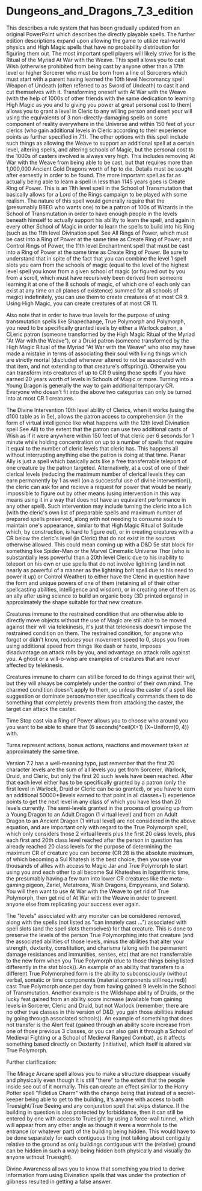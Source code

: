 # Dungeons_and_Dragons_7_3_edition
This describes a rule system that has been gradually updated from an original PowerPoint which describes the directly playable spells. The further edition descriptions expand upon allowing the game to utilize real-world physics and High Magic spells that have no probability distribution for figuring them out. The most important spell players will likely strive for is the Ritual of the Myriad At War with the Weave. This spell allows you to cast Wish (otherwise prohibited from being cast by anyone other than a 17th level or higher Sorcerer who must be born from a line of Sorcerers which must start with a parent having learned the 10th level Necromancy spell Weapon of Undeath (often referred to as Sword of Undeath) to cast it and cut themselves with it. Transforming oneself with At War with the Weave (with the help of 1000s of other friends with the same dedication to learning High Magic as you and to giving you power at great personal cost to them) allows you to grant a level in Cleric to any willing person and exert your will using the equivalents of 3 non-directly-damaging spells on some component of reality everywhere in the Universe and within 150 feet of your clerics (who gain additional levels in Cleric according to their experience points as further specified in 7.1). The other options with this spell include such things as allowing the Weave to support an additional spell at a certain level, altering spells, and altering schools of Magic, but the personal cost to the 1000s of casters involved is always very high. This includes removing At War with the Weave from being able to be cast, but that requires more than 1,000,000 Ancient Gold Dragons worth of hp to die. Details must be sought after earnestly in order to be found. The more important spell as far as actually being able to learn a spell in less than 1145 years goes is Create Ring of Power. This is an 11th level spell in the School of Transmutation that basically allows for a Lord of the Rings campaign to be played with some realism. The nature of this spell would generally require that the (presumably BBEG who wants one) to be a patron of 100s of Wizards in the School of Transmutation in order to have enough people in the levels beneath himself to actually support his ability to learn the spell, and again in every other School of Magic in order to learn the spells to build into his Ring (such as the 11th level Divination spell See All Rings of Power, which must be cast into a Ring of Power at the same time as Create Ring of Power, and Control Rings of Power, the 11th level Enchantment spell that must be cast into a Ring of Power at the same time as Create Ring of Power. 
Be sure to understand that in spite of the fact that you can combine the level 1 spell slots you earn from the schools of magic
(equal to the level of the highest level spell you know from a given school of magic (or figured out by you from a scroll, which must have recursively been derived from someone learning it at one of the 8 schools of magic,
of which one of each only can exist at any time on all planes of existence) summed for all schools of magic) indefinitely, you can use them to create creatures of at most CR 9. Using High Magic, you can create creatures of at most CR 11.

Also note that in order to have true levels for the purpose of using transmutation spells like Shapechange, True Polymorph and Polymorph, you need to be specifically granted levels by either a Warlock patron, a CLeric patron (someone transformed by the High Magic Ritual of the Myriad "At War with the Weave"), or a Druid patron (someone transformed by the High Magic Ritual of the Myriad "At War with the Weave" who also may have made a mistake in terms of associating their soul with living things which are strictly mortal (discluded whenever altered to not be associated with that item, and not extending to that creature's offspring)). 
Otherwise you can transform into creatures of up to CR 9 using those spells if you have earned 20 years worth of levels in Schools of Magic or more. Turning into a Young Dragon is generally the way to gain additional temporary CR. 
Everyone who doesn't fit into the above two categories can only be turned into at most CR 1 creatures.

The Divine Intervention 10th level ability of Clerics, when it works (using the d100 table as in 5e), allows the patron access to comprehension (in the form of virtual intelligence like what happens with the 12th level Divination spell See All) to the extent that the patron can use two additional casts of Wish as if it were anywhere within 150 feet of that cleric per 6 seconds for 1 minute while holding concentration on up to a number of spells that require it equal to the number of cleric levels that cleric has. 
This happens all without interrupting anything else the patron is doing at that time. Planar Ally is just a spell which basically acts like a free transferrable teleport of one creature by the patron targeted. 
Alternatively, at a cost of one of their clerical levels (reducing the maximum number of clerical levels they can earn permanently by 1 as well (on a successful use of divine intervention)), the cleric can ask for and recieve a request for power that would be nearly impossible to figure out by other means (using intervention in this way means using it in a way that does not have an equivalent performance in any other spell). Such intervention may include turning the cleric into a lich (with the cleric's own list of preparable spells and maximum number of prepared spells preserved, along with not needing to consume souls to maintain one's appearance, similar to that High Magic Ritual of Solitude which, by construction, is hard to figure out), or in creating creatures with a CR below the cleric's level (in Cleric) that do not exist in the sources otherwise allowed.
This could mean coming up with a D&D 5e stat block for something like Spider-Man or the Marvel Cinematic Universe Thor (who is substantially less powerful than a 20th level Cleric due to his inability to teleport on his own or use spells that do not involve lightning (and in not nearly as powerful of a manner as the lightning bolt spell due to his need to power it up) or Control Weather) to either have the Cleric in question have the form and unique powers of one of them (retaining all of their other spellcasting abilities, intelligence and wisdom), or in creating one of them as an ally after using science to build an organic body (3D printed organs) in approximately the shape suitable for that new creature.

Creatures immune to the restrained condition that are otherwise able to directly move objects without the use of Magic are still able to be moved against their will via telekinesis, it's just that telekinesis doesn't impose the restrained condition on them.
The restrained condition, for anyone who forgot or didn't know, reduces your movement speed to 0, stops you from using additional speed from things like dash or haste, imposes disadvantage on attack rolls by you, and advantage on attack rolls against you.
A ghost or a will-o-wisp are examples of creatures that are never affected by telekinesis.

Creatures immune to charm can still be forced to do things against their will, but they will always be completely under the control of their own mind. The charmed condition doesn't apply to them, so unless the caster of a spell like suggestion or dominate person/monster specifically commands them to do something that completely prevents them from attacking the caster, the target can attack the caster.

Time Stop cast via a Ring of Power allows you to choose who around you you want to be able to share that (6 seconds)*ceil(X+1) {X~Uniform(0, 4)} with.

Turns represent actions, bonus actions, reactions and movement taken at approximately the same time.

Version 7.2 has a well-meaning typo, just remember that the first 20 character levels are the sum of all levels you get from Sorcerer, Warlock, Druid, and Cleric, but only the first 20 such levels have been reached.
After that each level either has to be specifically granted by a patron (only the first level in Warlock, Druid or Cleric can be so granted), or you have to earn an additional 50000*(levels earned to that point in all classes+1) experience points to get the next level in any class of which you have less than 20 levels currently.
The semi-levels granted in the process of growing up from a Young Dragon to an Adult Dragon (1 virtual level) and from an Adult Dragon to an Ancient Dragon (1 virtual level) are not considered in the above equation, and are important only with regard to the True Polymorph spell, which only considers those 2 virtual levels plus the first 20 class levels, plus each first and 20th class level reached after the person in question has already reached 20 class levels for the purpose of determining the maximum CR of creature you can become (CR 28 is the absolute maximum, of which becoming a Sul Khatesh is the best choice, then you use your thousands of allies with access to Magic Jar and True Polymorph to start using you and each other to all become Sul Khateshes in logarithmic time, the presumably having a few turn into lower CR creatures like the meta-gaming pigeon, Zariel, Metatrons, Wish Dragons, Empyreans, and Solars).
You will then want to use At War with the Weave to get rid of True Polymorph, then get rid of At War with the Weave in order to prevent anyone else from replicating your success ever again.

The "levels" associated with any monster can be considered removed, along with the spells (not listed as "can innately cast ...") associated with spell slots (and the spell slots themselves) for that creature. This is done to preserve the levels of the person True Polymorphing into that creature (and the associated abilities of those levels, minus the abilities that alter your strength, dexterity, constitution, and charisma (along with the permanent damage resistances and immunities, senses, etc) that are not transferrable to the new form when you True Polymorph (due to those things being listed differently in the stat block)). An example of an ability that transfers to a different True Polymorphed form is the ability to subconsciously (without verbal, somatic or time components (material components still required)) cast True Polymorph once per day from having gained 9 levels in the School of Transmutation. Another example is the Wildshape ability of Druids, or the lucky feat gained from an ability score increase (available from gaining levels in Sorcerer, Cleric and Druid, but not Warlock (remember, there are no other true classes in this version of D&D, you gain those abilities instead by going through associated schools)). An example of something that does not transfer is the Alert feat (gained through an ability score increase from one of those previous 3 classes, or you can also gain it through a School of Medieval Fighting or a School of Medieval Ranged Combat), as it affects something based directly on Dexterity (initiative), which itself is altered via True Polymorph.

Further clarification: 

The Mirage Arcane spell allows you to make a structure disappear visually and physically even though it is still "there" to the extent that the people inside see out of it normally. 
This can create an effect similar to the Harry Potter spell "Fidelius Charm" with the change being that instead of a secret-keeper being able to get to the building, it's anyone with access to both Truesight/True Seeing and any conjuration spell that skips distance. If the building in question is also protected by forbiddance, then it can still be entered by one with access to Truesight by using a force-wall tunnel, which will appear from any other angle as though it were a wormhole to the entrance (or whatever part) of the building being hidden. This would have to be done separately for each contiguous thing (not talking about contiguity relative to the ground as only buildings contiguous with the (relative) ground can be hidden in such a way) being hidden both physically and visually (to anyone without Truesight).

Divine Awareness allows you to know that something you tried to derive information from using Divination spells that was under the protection of glibness resulted in getting a false answer.
